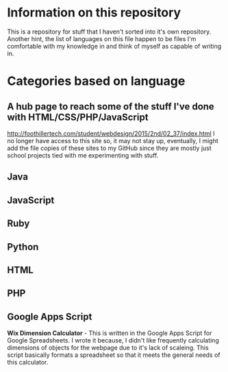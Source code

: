 # Information on this repository
This is a repository for stuff that I haven't sorted into it's own repository. Another hint, the list of languages on this file happen to be files I'm comfortable with my knowledge in and think of myself as capable of writing in.

# Categories based on language
## A hub page to reach some of the stuff I've done with HTML/CSS/PHP/JavaScript
http://foothillertech.com/student/webdesign/2015/2nd/02_37/index.html I no longer have access to this site so, it may not stay up, eventually, I might add the file copies of these sites to my GitHub since they are mostly just school projects tied with me experimenting with stuff.

## Java

## JavaScript

## Ruby

## Python

## HTML

## PHP

## Google Apps Script
**Wix Dimension Calculator** - This is written in the Google Apps Script for Google Spreadsheets. I wrote it because, I didn't like frequently calculating dimensions of objects for the webpage due to it's lack of scaleing. This script basically formats a spreadsheet so that it meets the general needs of this calculator.
